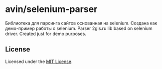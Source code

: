 avin/selenium-parser
=========

Библиотека для парсинга сайтов основанная на selenium. Создана как демо-пример работы с selenium.
Parser 2gis.ru lib based on selenium driver. Created just for demo purposes.


## License

Licensed under the [MIT License](http://opensource.org/licenses/MIT).